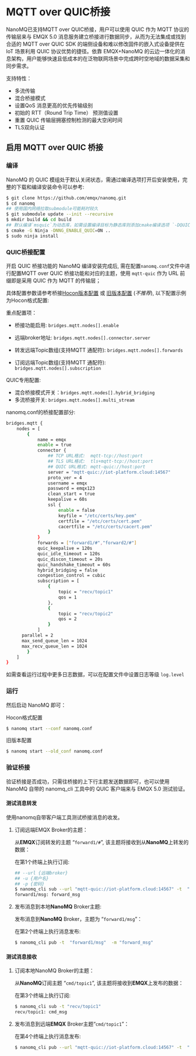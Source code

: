 # MQTT over QUIC桥接

NanoMQ已支持MQTT over QUIC桥接，用户可以使用 QUIC 作为 MQTT 协议的传输层来与 EMQX 5.0 消息服务建立桥接进行数据同步，从而为无法集成或找到合适的 MQTT over QUIC SDK 的端侧设备和难以修改固件的嵌入式设备提供在 IoT 场景利用 QUIC 协议优势的捷径。依靠 EMQX+NanoMQ 的云边一体化的消息架构，用户能够快速且低成本的在泛物联网场景中完成跨时空地域的数据采集和同步需求。

支持特性：

- 多流传输 
- 混合桥接模式 
- 设置QoS 消息更高的优先传输级别
- 初始的 RTT（Round Trip Time） 预测值设置
- 重置 QUIC 传输层拥塞控制检测的最大空闲时间
- TLS双向认证

## 启用 MQTT over QUIC 桥接

### 编译

NanoMQ 的 QUIC 模组处于默认关闭状态，需通过编译选项打开后安装使用，完整的下载和编译安装命令可以参考:

```bash
$ git clone https://github.com/emqx/nanomq.git
$ cd nanomq 
## 使用国内网络拉取submodule可能耗时较久
$ git submodule update --init --recursive
$ mkdir build && cd build
## 默认编译`msquic`为动态库，如需设置编译目标为静态库则添加cmake编译选项 `-DQUIC_BUILD_SHARED=OFF`
$ cmake -G Ninja -DNNG_ENABLE_QUIC=ON ..
$ sudo ninja install
```



### QUIC桥接配置

开启 QUIC 桥接功能的 NanoMQ 编译安装完成后, 需在配置`nanomq.conf`文件中进行配置MQTT over QUIC 桥接功能和对应的主题，使用 `mqtt-quic` 作为 URL 前缀即是采用 QUIC 作为 MQTT 的传输层；

具体配置参数请参考桥接[Hocon版本配置](../config-description/v014.md) 或 [旧版本配置](../config-description/v013.md) (*不推荐*), 以下配置示例为Hocon格式配置:

重点配置项：

- 桥接功能启用: `bridges.mqtt.nodes[].enable`

- 远端broker地址: `bridges.mqtt.nodes[].connector.server`
- 转发远端Topic数组(支持MQTT 通配符):  `bridges.mqtt.nodes[].forwards`
- 订阅远端Topic数组(支持MQTT 通配符):   `bridges.mqtt.nodes[].subscription`

QUIC专用配置:

- 混合桥接模式开关：`bridges.mqtt.nodes[].hybrid_bridging`
- 多流桥接开关: `bridges.mqtt.nodes[].multi_stream`



nanomq.conf的桥接配置部分:

```bash
bridges.mqtt {
	nodes = [ 
		{
			name = emqx
			enable = true
			connector {
				## TCP URL格式:  mqtt-tcp://host:port
				## TLS URL格式:  tls+mqtt-tcp://host:port
				## QUIC URL格式: mqtt-quic://host:port
				server = "mqtt-quic://iot-platform.cloud:14567"
				proto_ver = 4
				username = emqx
				password = emqx123
				clean_start = true
				keepalive = 60s
				ssl {
					enable = false
					keyfile = "/etc/certs/key.pem"
					certfile = "/etc/certs/cert.pem"
					cacertfile = "/etc/certs/cacert.pem"
				}
			}
			forwards = ["forward1/#","forward2/#"]
			quic_keepalive = 120s
			quic_idle_timeout = 120s
			quic_discon_timeout = 20s
			quic_handshake_timeout = 60s
			hybrid_bridging = false
			congestion_control = cubic
			subscription = [
				{
					topic = "recv/topic1"
					qos = 1
				},
				{
					topic = "recv/topic2"
					qos = 2
				}
			]
      parallel = 2
      max_send_queue_len = 1024
      max_recv_queue_len = 1024
		}
	]
}
```

如需查看运行过程中更多日志数据，可以在配置文件中设置日志等级 `log.level`

### 运行

然后启动 NanoMQ 即可：

Hocon格式配置

```bash
$ nanomq start --conf nanomq.conf
```

旧版本配置

```bash
$ nanomq start --old_conf nanomq.conf
```



### 验证桥接

验证桥接是否成功，只需往桥接的上下行主题发送数据即可，也可以使用 NanoMQ 自带的 nanomq_cli 工具中的 QUIC 客户端来与 EMQX 5.0 测试验证。

#### 测试消息转发

使用nanomq自带客户端工具测试桥接消息的收发。

1. 订阅远端EMQX Broker的主题：

   从**EMQX**订阅转发的主题 “`forward1/#`”, 该主题将接收到从**NanoMQ**上转发的数据：

   在第1个终端上执行订阅:

   ```bash
   ## --url {远端broker} 
   ## -u {用户名} 
   ## -p {密码}
   $ nanomq_cli sub --url "mqtt-quic://iot-platform.cloud:14567" -t  "forward1/#" -u emqx -p emqx123
   forward1/msg: forward_msg
   ```

2. 发布消息到本地**NanoMQ** Broker主题:

   发布消息到**NanoMQ** Broker，主题为 “`forward1/msg`”：

   在第2个终端上执行消息发布:

   ```bash
   $ nanomq_cli pub -t  "forward1/msg"  -m "forward_msg"
   ```

#### 测试消息接收

1. 订阅本地NanoMQ Broker的主题：

   从**NanoMQ**订阅主题 “`cmd/topic1`”, 该主题将接收到**EMQX**上发布的数据：

   在第3个终端上执行订阅:

   ```bash
   $ nanomq_cli sub -t "recv/topic1"
   recv/topic1: cmd_msg
   ```

2. 发布消息到远端**EMQX** Broker主题“`cmd/topic1`”：

   在第4个终端上执行消息发布:

   ```bash
   $ nanomq_cli pub --url "mqtt-quic://iot-platform.cloud:14567" -t  "recv/topic1" -m "cmd_msg" -u emqx -p emqx123
   ```

   



